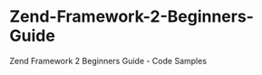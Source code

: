 Zend-Framework-2-Beginners-Guide
================================

Zend Framework 2 Beginners Guide - Code Samples

